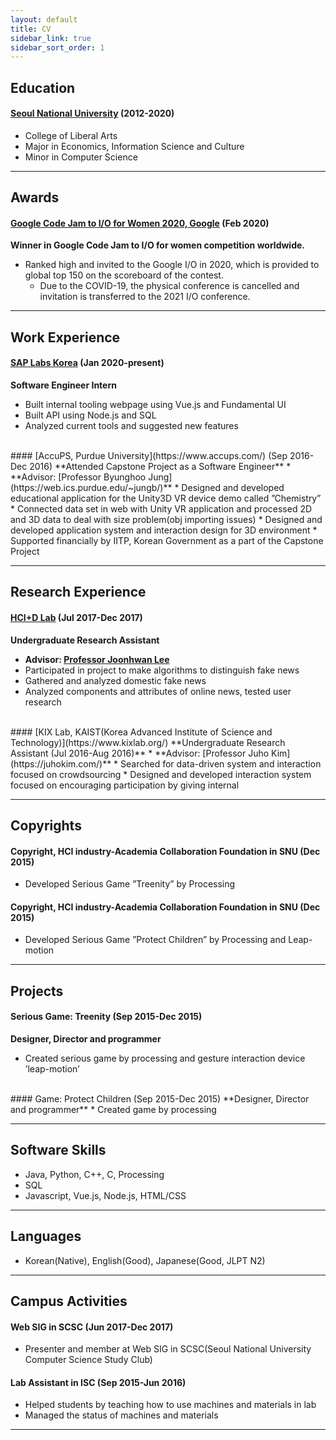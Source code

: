 ```yaml
---
layout: default
title: CV
sidebar_link: true
sidebar_sort_order: 1
---
```


## Education
#### [**Seoul National University**](https://en.snu.ac.kr/) (2012-2020)     
<!-- Seoul, Republic of Korea (2012 - 2019) -->
* College of Liberal Arts
* Major in Economics, Information Science and Culture
* Minor in Computer Science

***

## Awards
#### [Google Code Jam to I/O for Women 2020, Google](https://codingcompetitions.withgoogle.com/codejamio/round/000000000019ff03) (Feb 2020)
**Winner in Google Code Jam to I/O for women competition worldwide.**
* Ranked high and invited to the Google I/O in 2020, which is provided to global top 150 on the scoreboard of the contest.
    * Due to the COVID-19, the physical conference is cancelled and invitation is transferred to the 2021 I/O conference.


***

## Work Experience
#### [SAP Labs Korea](https://www.sap.com/korea/index.html)   (Jan 2020-present)
**Software Engineer Intern**
* Built internal tooling webpage using Vue.js and Fundamental UI
* Built API using Node.js and SQL
* Analyzed current tools and suggested new features

<br>
#### [AccuPS, Purdue University](https://www.accups.com/) (Sep 2016-Dec 2016)
**Attended Capstone Project as a Software Engineer**
* **Advisor: [Professor Byunghoo Jung](https://web.ics.purdue.edu/~jungb/)**
* Designed and developed educational application for the Unity3D VR device demo called ”Chemistry”
* Connected data set in web with Unity VR application and processed 2D and 3D data to deal with size problem(obj importing issues)
* Designed and developed application system and interaction design for 3D environment
* Supported financially by IITP, Korean Government as a part of the Capstone Project

*** 

## Research Experience
#### [HCI+D Lab](http://hcid.snu.ac.kr/) (Jul 2017-Dec 2017)
**Undergraduate Research Assistant**
* **Advisor: [Professor Joonhwan Lee](http://hcid.snu.ac.kr/people/)**
* Participated in project to make algorithms to distinguish fake news
* Gathered and analyzed domestic fake news
* Analyzed components and attributes of online news, tested user research

<br>
#### [KIX Lab, KAIST(Korea Advanced Institute of Science and Technology)](https://www.kixlab.org/)
**Undergraduate Research Assistant (Jul 2016-Aug 2016)**
* **Advisor: [Professor Juho Kim](https://juhokim.com/)** 
* Searched for data-driven system and interaction focused on crowdsourcing
* Designed and developed interaction system focused on encouraging participation by giving internal

*** 

## Copyrights
#### Copyright, HCI industry-Academia Collaboration Foundation in SNU (Dec 2015)
* Developed Serious Game ”Treenity” by Processing

#### Copyright, HCI industry-Academia Collaboration Foundation in SNU (Dec 2015)
* Developed Serious Game ”Protect Children” by Processing and Leap-motion

*** 

## Projects
#### Serious Game: Treenity (Sep 2015-Dec 2015)
**Designer, Director and programmer**
* Created serious game by processing and gesture interaction device ’leap-motion’

<br>
#### Game: Protect Children (Sep 2015-Dec 2015)
**Designer, Director and programmer**
* Created game by processing 

***

## Software Skills
* Java, Python, C++, C, Processing
* SQL
* Javascript, Vue.js, Node.js, HTML/CSS

***

## Languages
* Korean(Native), English(Good), Japanese(Good, JLPT N2)

***

## Campus Activities
#### Web SIG in SCSC (Jun 2017-Dec 2017)
* Presenter and member at Web SIG in SCSC(Seoul National University Computer Science Study Club)

#### Lab Assistant in ISC (Sep 2015-Jun 2016)
* Helped students by teaching how to use machines and materials in lab
* Managed the status of machines and materials

***  
